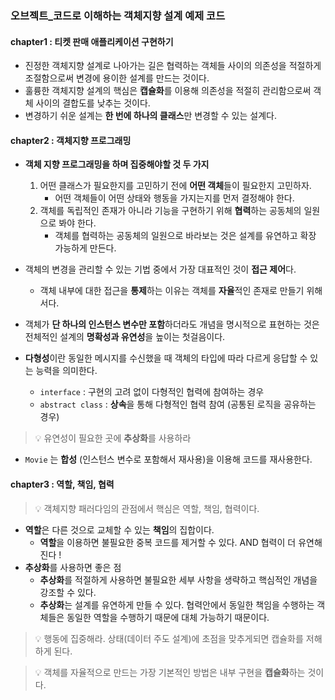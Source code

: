 ### 오브젝트_코드로 이해하는 객체지향 설계 예제 코드

#### chapter1 : 티켓 판매 애플리케이션 구현하기
- 진정한 객체지향 설계로 나아가는 길은 협력하는 객체들 사이의 의존성을 적절하게 조절함으로써 변경에 용이한 설계를 만드는 것이다.
- 훌륭한 객체지향 설계의 핵심은 **캡슐화**를 이용해 의존성을 적절히 관리함으로써 객체 사이의 결합도를 낮추는 것이다.
- 변경하기 쉬운 설계는 **한 번에 하나의 클래스**만 변경할 수 있는 설계다.

#### chapter2 : 객체지향 프로그래밍
- **객체 지향 프로그래밍을 하며 집중해야할 것 두 가지**
  1. 어떤 클래스가 필요한지를 고민하기 전에 **어떤 객체**들이 필요한지 고민하자.
     - 어떤 객체들이 어떤 상태와 행동을 가지는지를 먼저 결정해야 한다.
  2. 객체를 독립적인 존재가 아니라 기능을 구현하기 위해 **협력**하는 공동체의 일원으로 봐야 한다.
     - 객체를 협력하는 공동체의 일원으로 바라보는 것은 설계를 유연하고 확장 가능하게 만든다.

- 객체의 변경을 관리할 수 있는 기법 중에서 가장 대표적인 것이 **접근 제어**다.
  - 객체 내부에 대한 접근을 **통제**하는 이유는 객체를 **자율**적인 존재로 만들기 위해서다.
- 객체가 **단 하나의 인스턴스 변수만 포함**하더라도 개념을 명시적으로 표현하는 것은 전체적인 설계의 **명확성과 유연성**을 높이는 첫걸음이다.

- **다형성**이란 동일한 메시지를 수신했을 때 객체의 타입에 따라 다르게 응답할 수 있는 능력을 의미한다.
  - `interface` : 구현의 고려 없이 다형적인 협력에 참여하는 경우
  - `abstract class` : **상속**을 통해 다형적인 협력 참여 (공통된 로직을 공유하는 경우)
  
> 💡 유연성이 필요한 곳에 **추상화**를 사용하라

- `Movie` 는 **합성** (인스턴스 변수로 포함해서 재사용)을 이용해 코드를 재사용한다.

#### chapter3 : 역할, 책임, 협력
> 💡 객체지향 패러다임의 관점에서 핵심은 역할, 책임, 협력이다.
- **역할**은 다른 것으로 교체할 수 있는 **책임**의 집합이다.
  - **역할**을 이용하면 불필요한 중복 코드를 제거할 수 있다. AND 협력이 더 유연해진다 !
- **추상화**를 사용하면 좋은 점
  - **추상화**를 적절하게 사용하면 불필요한 세부 사항을 생략하고 핵심적인 개념을 강조할 수 있다.
  - **추상화**는 설계를 유연하게 만들 수 있다. 협력안에서 동일한 책임을 수행하는 객체들은 동일한 역할을 수행하기 때문에 대체 가능하기 때문이다.

> 💡 행동에 집중해라. 상태(데이터 주도 설계)에 초점을 맞추게되면 캡슐화를 저해하게 된다.

> 💡 객체를 자율적으로 만드는 가장 기본적인 방법은 내부 구현을 **캡슐화**하는 것이다.